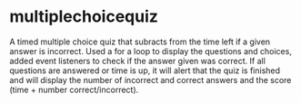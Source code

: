 # multiplechoicequiz

A timed multiple choice quiz that subracts from the time left if a given answer is incorrect. Used a for a loop to display the questions and choices, added event listeners to check if the answer given was correct. If all questions are answered or time is up, it will alert that the quiz is finished and will display the number of incorrect and correct answers and the score (time + number correct/incorrect).
